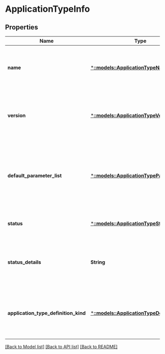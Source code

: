 # ApplicationTypeInfo

## Properties
Name | Type | Description | Notes
------------ | ------------- | ------------- | -------------
**name** | [***::models::ApplicationTypeName**](ApplicationTypeName.md) | The application type name as defined in the application manifest. | [optional] [default to null]
**version** | [***::models::ApplicationTypeVersion**](ApplicationTypeVersion.md) | The version of the application type as defined in the application manifest. | [optional] [default to null]
**default_parameter_list** | [***::models::ApplicationTypeParameterList**](ApplicationTypeParameterList.md) | List of application type parameters that can be overridden when creating or updating the application. | [optional] [default to null]
**status** | [***::models::ApplicationTypeStatus**](ApplicationTypeStatus.md) | The status of the application type. | [optional] [default to null]
**status_details** | **String** | Additional detailed information about the status of the application type. | [optional] [default to null]
**application_type_definition_kind** | [***::models::ApplicationTypeDefinitionKind**](ApplicationTypeDefinitionKind.md) | The mechanism used to define a Service Fabric application type. | [optional] [default to null]

[[Back to Model list]](../README.md#documentation-for-models) [[Back to API list]](../README.md#documentation-for-api-endpoints) [[Back to README]](../README.md)


